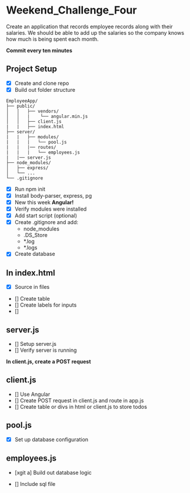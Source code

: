 # Weekend_Challenge_Four
Create an application that records employee records along with their salaries.
We should be able to add up the salaries so the company knows how much is being spent each month. 

**Commit every ten minutes**

## Project Setup
- [x] Create and clone repo
- [x] Build out folder structure
```
EmployeeApp/
├── public/
│   │   ├── vendors/
│   │   |    └── angular.min.js
│   │   ├── client.js 
|   |   ├── index.html 
├── server/
|   |   ├── modules/
|   |   |   └── pool.js
|   |   |── routes/
|   |   |   └── employees.js
|   |── server.js
├── node_modules/
│   ├── express/
│   └── ...
└── .gitignore
```
- [x] Run npm init
- [x] Install body-parser, express, pg
- [x] New this week **Angular!** 
- [x] Verify modules were installed
- [x] Add start script (optional)
- [x] Create .gitignore and add: 
  - node_modules
  - .DS_Store 
  - *.log
  - *.logs
- [x] Create database

## In index.html
- [x] Source in files 
- [] Create table
- [] Create labels for inputs
- [] 


## server.js

- [] Setup server.js
- [] Verify server is running

**In client.js, create a POST request**


## client.js
- [] Use Angular
- [] Create POST request in client.js and route in app.js
- [] Create table or divs in html or client.js to store todos



## pool.js
- [x] Set up database configuration

## employees.js
- [xgit a] Build out database logic

- [] Include sql file